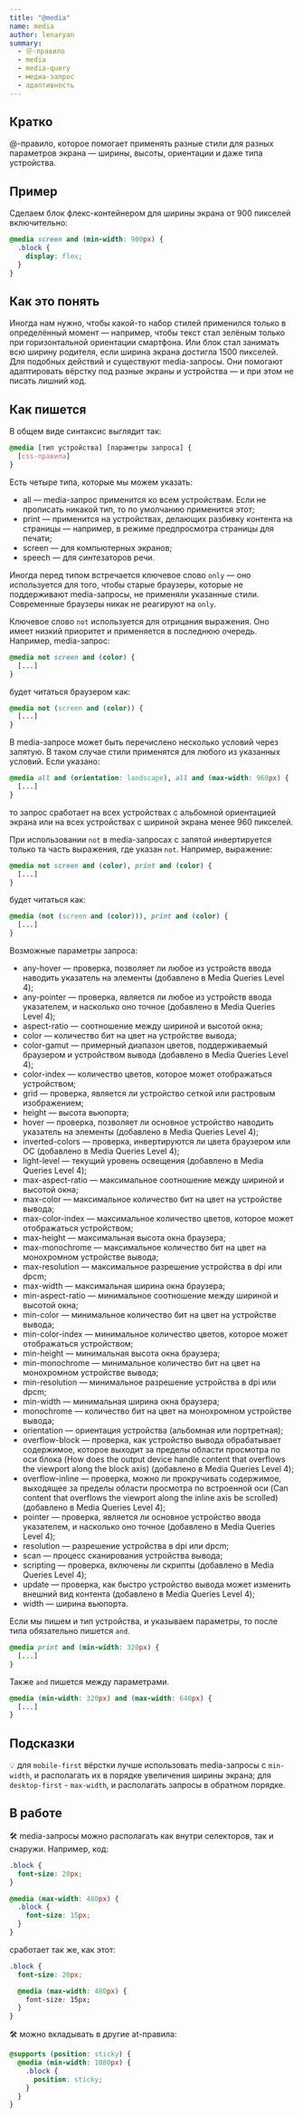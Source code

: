 ```yaml
---
title: "@media"
name: media
author: lenaryan
summary:
  - ＠-правило
  - media
  - media-query
  - медиа-запрос
  - адаптивность
---
```


## Кратко

@-правило, которое помогает применять разные стили для разных параметров экрана — ширины, высоты, ориентации и даже типа устройства.

## Пример

Сделаем блок флекс-контейнером для ширины экрана от 900 пикселей включительно:

```css
@media screen and (min-width: 900px) {
  .block {
    display: flex;
  }
}
```

## Как это понять

Иногда нам нужно, чтобы какой-то набор стилей применился только в определённый момент — например, чтобы текст стал зелёным только при горизонтальной ориентации смартфона. Или блок стал занимать всю ширину родителя, если ширина экрана достигла 1500 пикселей. Для подобных действий и существуют media-запросы. Они помогают адаптировать вёрстку под разные экраны и устройства — и при этом не писать лишний код.

## Как пишется

В общем виде синтаксис выглядит так:

```css
@media [тип устройства] [параметры запроса] {
  [css-правила]
}
```

Есть четыре типа, которые мы можем указать:
- all — media-запрос применится ко всем устройствам. Если не прописать никакой тип, то по умолчанию применится этот;
- print — применится на устройствах, делающих разбивку контента на страницы — например, в режиме предпросмотра страницы для печати;
- screen — для компьютерных экранов;
- speech — для синтезаторов речи.

Иногда перед типом встречается ключевое слово `only` — оно используется для того, чтобы старые браузеры, которые не поддерживают media-запросы, не применяли указанные стили. Современные браузеры никак не реагируют на `only`.

Ключевое слово `not` используется для отрицания выражения. Оно имеет низкий приоритет и применяется в последнюю очередь. Например, media-запрос:

```css
@media not screen and (color) {
  [...]
}
```

будет читаться браузером как:

```css
@media not (screen and (color)) {
  [...]
}
```

В media-запросе может быть перечислено несколько условий через запятую. В таком случае стили применятся для любого из указанных условий. Если указано:

```css
@media all and (orientation: landscape), all and (max-width: 960px) {
  [...]
}
```

то запрос сработает на всех устройствах с альбомной ориентацией экрана или на всех устройствах с шириной экрана менее 960 пикселей.

При использовании `not` в media-запросах с запятой инвертируется только та часть выражения, где указан `not`. Например, выражение:

```css
@media not screen and (color), print and (color) {
  [...]
}
```

будет читаться как:

```css
@media (not (screen and (color))), print and (color) {
  [...]
}
```

Возможные параметры запроса:

- any-hover — проверка, позволяет ли любое из устройств ввода наводить указатель на элементы (добавлено в Media Queries Level 4);
- any-pointer — проверка, является ли любое из устройств ввода указателем, и насколько оно точное (добавлено в Media Queries Level 4);
- aspect-ratio — соотношение между шириной и высотой окна;
- color — количество бит на цвет на устройстве вывода;
- color-gamut — примерный диапазон цветов, поддерживаемый браузером и устройством вывода (добавлено в Media Queries Level 4);
- color-index — количество цветов, которое может отображаться устройством;
- grid — проверка, является ли устройство сеткой или растровым изображением;
- height — высота вьюпорта;
- hover — проверка, позволяет ли основное устройство наводить указатель на элементы (добавлено в Media Queries Level 4);
- inverted-colors — проверка, инвертируются ли цвета браузером или ОС (добавлено в Media Queries Level 4);
- light-level — текущий уровень освещения (добавлено в Media Queries Level 4);
- max-aspect-ratio — максимальное соотношение между шириной и высотой окна;
- max-color — максимальное количество бит на цвет на устройстве вывода;
- max-color-index — максимальное количество цветов, которое может отображаться устройством;
- max-height — максимальная высота окна браузера;
- max-monochrome — максимальное количество бит на цвет на монохромном устройстве вывода;
- max-resolution — максимальное разрешение устройства в dpi или dpcm;
- max-width — максимальная ширина окна браузера;
- min-aspect-ratio — минимальное соотношение между шириной и высотой окна;
- min-color — минимальное количество бит на цвет на устройстве вывода;
- min-color-index — минимальное количество цветов, которое может отображаться устройством;
- min-height — минимальная высота окна браузера;
- min-monochrome — минимальное количество бит на цвет на монохромном устройстве вывода;
- min-resolution — минимальное разрешение устройства в dpi или dpcm;
- min-width — минимальная ширина окна браузера;
- monochrome — количество бит на цвет на монохромном устройстве вывода;
- orientation — ориентация устройства (альбомная или портретная);
- overflow-block — проверка, как устройство вывода обрабатывает содержимое, которое выходит за пределы области просмотра по оси блока
(How does the output device handle content that overflows the viewport along the block axis) (добавлено в Media Queries Level 4);
- overflow-inline — проверка, можно ли прокручивать содержимое, выходящее за пределы области просмотра по встроенной оси
(Can content that overflows the viewport along the inline axis be scrolled) (добавлено в Media Queries Level 4);
- pointer — проверка, является ли основное устройство ввода указателем, и насколько оно точное (добавлено в Media Queries Level 4);
- resolution — разрешение устройства в dpi или dpcm;
- scan — процесс сканирования устройства вывода;
- scripting — проверка, включены ли скрипты (добавлено в Media Queries Level 4);
- update — проверка, как быстро устройство вывода может изменить внешний вид контента (добавлено в Media Queries Level 4);
- width — ширина вьюпорта.

Если мы пишем и тип устройства, и указываем параметры, то после типа обязательно пишется `and`.

```css
@media print and (min-width: 320px) {
  [...]
}
```

Также `and` пишется между параметрами.

```css
@media (min-width: 320px) and (max-width: 640px) {
  [...]
}
```

## Подсказки

💡 для `mobile-first` вёрстки лучше использовать media-запросы с `min-width`, и располагать их в порядке увеличения ширины экрана; для `desktop-first` - `max-width`, и располагать запросы в обратном порядке.

## В работе

🛠 media-запросы можно располагать как внутри селекторов, так и снаружи. Например, код:

```css
.block {
  font-size: 20px;
}

@media (max-width: 480px) {
  .block {
    font-size: 15px;
  }
}
```

сработает так же, как этот:

```css
.block {
  font-size: 20px;

  @media (max-width: 480px) {
    font-size: 15px;
  }
}
```

🛠 можно вкладывать в другие at-правила:

```css
@supports (position: sticky) {
  @media (min-width: 1080px) {
    .block {
      position: sticky;
    }
  }
}
```
